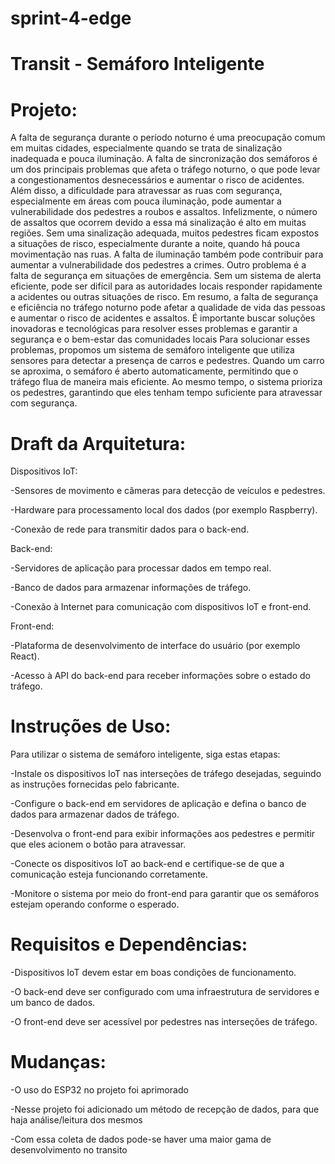 # sprint-4-edge
# Transit - Semáforo Inteligente
# Projeto:

A falta de segurança durante o período noturno é uma preocupação comum em muitas cidades, especialmente quando se trata de sinalização inadequada e pouca iluminação. A falta de sincronização dos semáforos é um dos principais problemas que afeta o tráfego noturno, o que pode levar a congestionamentos desnecessários e aumentar o risco de acidentes. Além disso, a dificuldade para atravessar as ruas com segurança, especialmente em áreas com pouca iluminação, pode aumentar a vulnerabilidade dos pedestres a roubos e assaltos. Infelizmente, o número de assaltos que ocorrem devido a essa má sinalização é alto em muitas regiões. Sem uma sinalização adequada, muitos pedestres ficam expostos a situações de risco, especialmente durante a noite, quando há pouca movimentação nas ruas. A falta de iluminação também pode contribuir para aumentar a vulnerabilidade dos pedestres a crimes. Outro problema é a falta de segurança em situações de emergência. Sem um sistema de alerta eficiente, pode ser difícil para as autoridades locais responder rapidamente a acidentes ou outras situações de risco.
Em resumo, a falta de segurança e eficiência no tráfego noturno pode afetar a qualidade de vida das pessoas e aumentar o risco de acidentes e assaltos. É importante buscar soluções inovadoras e tecnológicas para resolver esses problemas e garantir a segurança e o bem-estar das comunidades locais Para solucionar esses problemas, propomos um sistema de semáforo inteligente que utiliza sensores para detectar a presença de carros e pedestres. Quando um carro se aproxima, o semáforo é aberto automaticamente, permitindo que o tráfego flua de maneira mais eficiente. Ao mesmo tempo, o sistema prioriza os pedestres, garantindo que eles tenham tempo suficiente para atravessar com segurança.

# Draft da Arquitetura:

Dispositivos IoT:

-Sensores de movimento e câmeras para detecção de veículos e pedestres.

-Hardware para processamento local dos dados (por exemplo Raspberry).

-Conexão de rede para transmitir dados para o back-end.

Back-end:

-Servidores de aplicação para processar dados em tempo real.

-Banco de dados para armazenar informações de tráfego.

-Conexão à Internet para comunicação com dispositivos IoT e front-end.

Front-end:

-Plataforma de desenvolvimento de interface do usuário (por exemplo React).

-Acesso à API do back-end para receber informações sobre o estado do tráfego.

# Instruções de Uso:

Para utilizar o sistema de semáforo inteligente, siga estas etapas:

-Instale os dispositivos IoT nas interseções de tráfego desejadas, seguindo as instruções fornecidas pelo fabricante.

-Configure o back-end em servidores de aplicação e defina o banco de dados para armazenar dados de tráfego.

-Desenvolva o front-end para exibir informações aos pedestres e permitir que eles acionem o botão para atravessar.

-Conecte os dispositivos IoT ao back-end e certifique-se de que a comunicação esteja funcionando corretamente.

-Monitore o sistema por meio do front-end para garantir que os semáforos estejam operando conforme o esperado.

# Requisitos e Dependências:

-Dispositivos IoT devem estar em boas condições de funcionamento.

-O back-end deve ser configurado com uma infraestrutura de servidores e um banco de dados.

-O front-end deve ser acessível por pedestres nas interseções de tráfego.

# Mudanças:

-O uso do ESP32 no projeto foi aprimorado 

-Nesse projeto foi adicionado um método de recepção de dados, para que haja análise/leitura dos mesmos

-Com essa coleta de dados pode-se haver uma maior gama de desenvolvimento no transito
